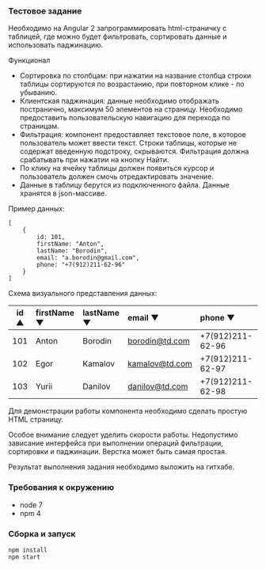 ### Тестовое задание

Необходимо на Angular 2 запрограммировать html-страничку с таблицей, где
можно будет фильтровать, сортировать данные и использовать паджинацию.

Функционал
- Сортировка по столбцам: при нажатии на название столбца строки таблицы
сортируются по возрастанию, при повторном клике - по убыванию.
- Клиентская паджинация: данные необходимо отображать постранично,
максимум 50 элементов на страницу. Необходимо предоставить
пользовательскую навигацию для перехода по страницам.
- Фильтрация: компонент предоставляет текстовое поле, в которое
пользователь может ввести текст. Строки таблицы, которые не содержат
введенную подстроку, скрываются. Фильтрация должна срабатывать при
нажатии на кнопку Найти.
- По клику на ячейку таблицы должен появиться курсор и пользователь
должен смочь отредактировать значение.
- Данные в таблицу берутся из подключенного файла. Данные хранятся в
json-массиве.

Пример данных:
```
[
    {
        id: 101,
        firstName: "Anton",
        lastName: "Borodin",
        email: "a.borodin@gmail.com",
        phone: "+7(912)211-62-96"
    }
]
```

Схема визуального представления данных:

| id ▲ | firstName ▼     | lastName ▼ | email ▼        | phone ▼          |
|------|:----------------|:-----------|:---------------|:-----------------|
| 101  | Anton           | Borodin    | borodin@td.com | +7(912)211-62-96 |
| 102  | Egor            | Kamalov    | kamalov@td.com | +7(912)211-62-97 |
| 103  | Yurii           | Danilov    | danilov@td.com | +7(912)211-62-98 |

Для демонстрации работы компонента необходимо сделать простую HTML
страницу.

Особое внимание следует уделить скорости работы. Недопустимо зависание
интерфейса при выполнении операций фильтрации, сортировки и паджинации.
Верстка может быть самая простая.

Результат выполнения задания необходимо выложить на гитхабе.

### Требования к окружению
- node 7
- npm 4

### Сборка и запуск
```
npm install
npm start
```